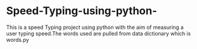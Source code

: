 # Speed-Typing-using-python-
This is a speed Typing project using python with the aim of measuring a user typing speed.The words used are pulled from data dictionary which is words.py

